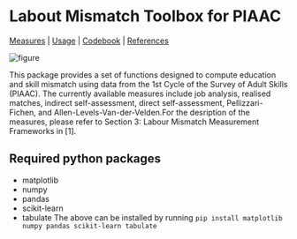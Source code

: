 # Labout Mismatch Toolbox for PIAAC

[Measures](#measures) | [Usage](#to-use-the-module) | [Codebook](#codebook) | [References](#references)

![figure](./figures/toolbox_mrs.png)

This package provides a set of functions designed to compute education 
and skill mismatch using data from the 1st Cycle of the Survey of Adult 
Skills (PIAAC). The currently available measures include job analysis, 
realised matches, indirect self-assessment, direct self-assessment, 
Pellizzari-Fichen, and Allen-Levels-Van-der-Velden.For the desription 
of the measures, please refer to Section 3: Labour Mismatch Measurement 
Frameworks in [1].

## Required python packages
- matplotlib
- numpy
- pandas
- scikit-learn
- tabulate
The above can be installed by running `pip install matplotlib numpy pandas scikit-learn tabulate`